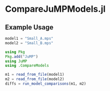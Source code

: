 # CompareJuMPModels.jl

## Example Usage
```julia
model1 = "Small_A.mps"
model2 = "Small_B.mps"

using Pkg
Pkg.add("JuMP")
using JuMP
using .CompareModels

m1 = read_from_file(model1)
m2 = read_from_file(model2)
diffs = run_model_comparisons(m1, m2)
```
